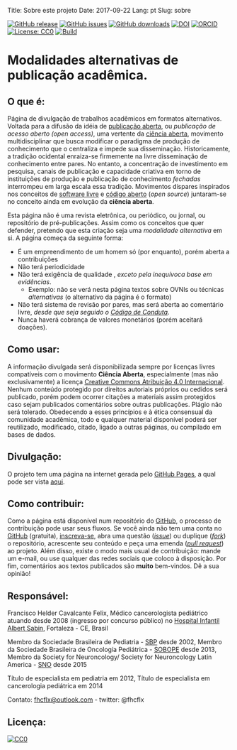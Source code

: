 Title: Sobre este projeto
Date: 2017-09-22
Lang: pt
Slug: sobre

[![GitHub release](https://img.shields.io/github/release/fhcflx/alt-pub.svg)](https://github.com/fhcflx/alt-pub/releases)
[![GitHub issues](https://img.shields.io/github/issues/fhcflx/alt-pub.svg)](https://github.com/fhcflx/alt-pub/issues)
[![GitHub downloads](https://img.shields.io/github/downloads/fhcflx/alt-pub/total.svg)](https://github.com/fhcflx/alt-pub/releases)
[![DOI](https://zenodo.org/badge/doi/10.5281/zenodo.594582.svg)](http://dx.doi.org/10.5281/zenodo.594582)
[![ORCID](https://img.shields.io/badge/ORCID-0000--0002--8398--0993-blue.svg)](http://orcid.org/0000-0002-8398-0993)
[![License: CC0](https://img.shields.io/badge/License-CC%200-lightgrey.svg)](https://creativecommons.org/share-your-work/public-domain/cc0/)
[![Build](https://img.shields.io/travis/fhcflx/alt-pub.svg)](https://travis-ci.org/fhcflx/alt-pub)

# Modalidades alternativas de publicação acadêmica.

## O que é:

Página de divulgação de trabalhos acadêmicos em formatos alternativos. Voltada para a difusão da idéia de [publicação aberta](https://pt.wikiversity.org/wiki/Manual_para_publicação_aberta_de_pesquisas), ou _publicação de acesso aberto (open access)_, uma vertente da [ciência aberta](https://pt.wikipedia.org/wiki/Ciência_aberta), movimento multidisciplinar que busca modificar o paradigma de produção de conhecimento que o centraliza e impede sua disseminação. Historicamente, a tradição ocidental enraiza-se firmemente na livre disseminação de conhecimento entre pares. No entanto, a concentração de investimento em pesquisa, canais de publicação e capacidade criativa em torno de instituições de produção e publicação de conhecimento _fechadas_ interrompeu em larga escala essa tradição. Movimentos díspares inspirados nos conceitos de [software livre](https://pt.wikipedia.org/wiki/Software_livre) e [código aberto](https://pt.wikipedia.org/wiki/Código_aberto) (_open source_) juntaram-se no conceito ainda em evolução da **ciência aberta**.

Esta página não é uma revista eletrônica, ou periódico, ou jornal, ou repositório de pré-publicações. Assim como os conceitos que quer defender, pretendo que esta criação seja uma _modalidade alternativa_ em si. A página começa da seguinte forma:

- É um empreendimento de um homem só (por enquanto), porém aberta a contribuições
- Não terá periodicidade
- Não terá exigência de qualidade , _exceto pela inequívoca base em evidências_.
  - Exemplo: não se verá nesta página textos sobre OVNIs ou técnicas _alternativas_ (o alternativo da página é o formato)
- Não terá sistema de revisão por pares, mas será aberta ao comentário livre, _desde que seja seguido o [Código de Conduta](https://help.github.com/articles/github-community-guidelines/)_.
- Nunca haverá cobrança de valores monetários (porém aceitará doações).

## Como usar:

A informação divulgada será disponibilizada sempre por licenças livres compatíveis com o movimento **Ciência Aberta**, especialmente (mas não exclusivamente) a licença [Creative Commons Atribuição 4.0 Internacional](https://creativecommons.org/licenses/by/4.0/deed.pt_BR). Nenhum conteúdo protegido por direitos autoriais próprios ou cedidos será publicado, porém podem ocorrer citações a materiais assim protegidos caso sejam publicados comentários sobre outras publicações. Plágio não será tolerado. Obedecendo a esses princípios e à ética consensual da comunidade acadêmica, todo e qualquer material disponível poderá ser reutilizado, modificado, citado, ligado a outras páginas, ou compilado em bases de dados.

## Divulgação:

O projeto tem uma página na internet gerada pelo [GitHub Pages](https://pages.github.com), a qual pode ser vista [aqui](https://fhcflx.github.io/alt-pub).

## Como contribuir:

Como a página está disponível num repositório do [GitHub](https://github.com/fhcflx/alt-pub), o processo de contribuição pode usar seus fluxos. Se você ainda não tem uma conta no [GitHub](https://github.com) (gratuita), [inscreva-se](https://github.com/join?source=header-home), abra uma questão ([_issue_](https://github.com/fhcflx/cpc-neuro/issues/new)) ou duplique ([_fork_](https://help.github.com/articles/fork-a-repo/)) o repositório, acrescente seu conteúdo e peça uma emenda ([_pull request_](https://github.com/fhcflx/cpc-neuro/compare)) ao projeto. Além disso, existe o modo mais usual de contribuição: mande um e-mail, ou use qualquer das redes sociais que coloco à disposição. Por fim, comentários aos textos publicados são **muito** bem-vindos. Dê a sua opinião!

## Responsável:

Francisco Helder Cavalcante Felix,
Médico cancerologista pediátrico
atuando desde 2008 (ingresso por concurso público) no [Hospital Infantil Albert Sabin](http://www.hias.ce.gov.br/#site), Fortaleza - CE, Brasil

Membro da Sociedade Brasileira de Pediatria - [SBP](http://www.sbp.com.br) desde 2002,
Membro da Sociedade Brasileira de Oncología Pediátrica - [SOBOPE](http://sobope.org.br) desde 2013,
Membro da Society for Neuroncology/ Society for Neuroncology Latin America - [SNO](https://www.snola.org/br) desde 2015

Título de especialista em pediatria em 2012,
Título de especialista em cancerologia pediátrica em 2014

Contato: fhcflx@outlook.com - twitter: @fhcflx

## Licença:

<p xmlns:dct="http://purl.org/dc/terms/">
  <a rel="license"
     href="http://creativecommons.org/publicdomain/zero/1.0/">
    <img src="http://i.creativecommons.org/p/zero/1.0/88x31.png" style="border-style: none;" alt="CC0" />
  </a>
  <br />
